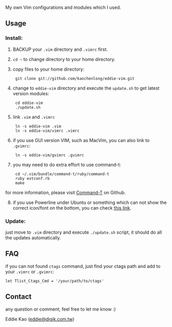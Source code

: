 My own Vim configurations and modules which I used.

## Usage
### Install:
1. BACKUP your `.vim` directory and `.vimrc` first.
2. `cd ~` to change directory to your home directory.
3. copy files to your home directory:

        git clone git://github.com/kaochenlong/eddie-vim.git

4. change to `eddie-vim` directory and execute the `update.sh` to get latest version modules:

        cd eddie-vim
        ./update.sh

5. link `.vim` and `.vimrc`

        ln -s eddie-vim .vim
        ln -s eddie-vim/vimrc .vimrc

6. if you use GUI version VIM, such as MacVim, you can also link to `.gvimrc`:

        ln -s eddie-vim/gvimrc .gvimrc

7. you may need to do extra effort to use command-t:

        cd ~/.vim/bundle/command-t/ruby/command-t
        ruby extconf.rb
        make
for more information, please visit [Command-T](https://github.com/wincent/Command-T) on Github.

8. if you use Powerline under Ubuntu or something which can not show the correct icon/font on the bottom, you can check [this link](https://github.com/scotu/ubuntu-mono-powerline).

### Update:
just move to `.vim` directory and execute `./update.sh` script, it should do all the updates automatically.

## FAQ
if you can not found `ctags` command, just find your ctags path and add to your `.vimrc` or `.gvimrc`:

    let Tlist_Ctags_Cmd = '/your/path/to/ctags'

## Contact
any question or comment, feel free to let me know :)

Eddie Kao (eddie@digik.com.tw)
